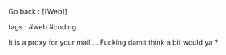 Go back : [[Web]]

tags : #web #coding 

It is a proxy for your mail.... Fucking damit think a bit would ya ?